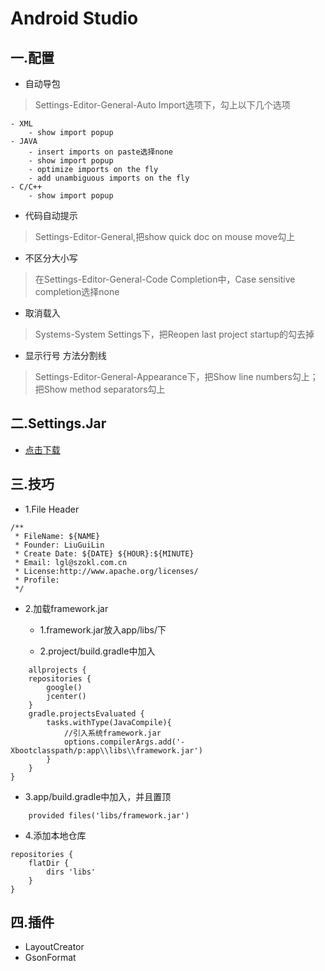 # Android Studio

## 一.配置

- 自动导包

> Settings-Editor-General-Auto Import选项下，勾上以下几个选项

	- XML 
		- show import popup
	- JAVA 
		- insert imports on paste选择none
		- show import popup
		- optimize imports on the fly
		- add unambiguous imports on the fly
	- C/C++ 
		- show import popup
- 代码自动提示

> Settings-Editor-General,把show quick doc on mouse move勾上

- 不区分大小写 

> 在Settings-Editor-General-Code Completion中，Case sensitive completion选择none

- 取消载入

> Systems-System Settings下，把Reopen last project startup的勾去掉

- 显示行号 方法分割线

> Settings-Editor-General-Appearance下，把Show line numbers勾上；把Show method separators勾上

## 二.Settings.Jar

- [点击下载](https://github.com/LiuGuiLinAndroid/Android/raw/master/%E5%B7%A5%E5%85%B7/Android%20Studio/settings.jar)

## 三.技巧

- 1.File Header

```
/**
 * FileName: ${NAME}
 * Founder: LiuGuiLin
 * Create Date: ${DATE} ${HOUR}:${MINUTE}
 * Email: lgl@szokl.com.cn
 * License:http://www.apache.org/licenses/
 * Profile: 
 */
```
 
- 2.加载framework.jar

	- 1.framework.jar放入app/libs/下
	
	- 2.project/build.gradle中加入

```
	allprojects {
    repositories {
        google()
        jcenter()
    }
    gradle.projectsEvaluated {
        tasks.withType(JavaCompile){
            //引入系统framework.jar
            options.compilerArgs.add('-Xbootclasspath/p:app\\libs\\framework.jar')
        }
    }
}
```

- 3.app/build.gradle中加入，并且置顶
	
```
	provided files('libs/framework.jar')
```

- 4.添加本地仓库

```
repositories {
    flatDir {
        dirs 'libs'
    }
}
```

## 四.插件

- LayoutCreator
- GsonFormat

